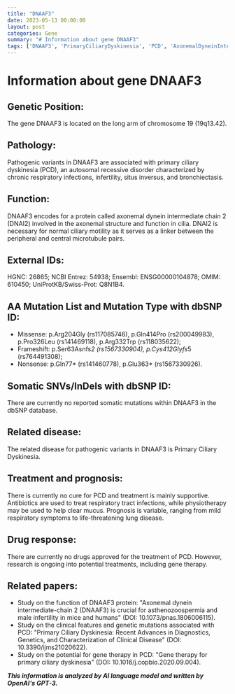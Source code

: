 ```yaml
---
title: "DNAAF3"
date: 2023-05-13 00:00:00
layout: post
categories: Gene
summary: "# Information about gene DNAAF3"
tags: ['DNAAF3', 'PrimaryCiliaryDyskinesia', 'PCD', 'AxonemalDyneinIntermediateChain2', 'RespiratoryInfections', 'GeneTherapy', 'Mutation', 'Prognosis']
---
```


# Information about gene DNAAF3

## Genetic Position:
The gene DNAAF3 is located on the long arm of chromosome 19 (19q13.42).

## Pathology:
Pathogenic variants in DNAAF3 are associated with primary ciliary dyskinesia (PCD), an autosomal recessive disorder characterized by chronic respiratory infections, infertility, situs inversus, and bronchiectasis. 

## Function:
DNAAF3 encodes for a protein called axonemal dynein intermediate chain 2 (DNAI2) involved in the axonemal structure and function in cilia. DNAI2 is necessary for normal ciliary motility as it serves as a linker between the peripheral and central microtubule pairs.

## External IDs:
HGNC: 26865;
NCBI Entrez: 54938;
Ensembl: ENSG00000104878;
OMIM: 610450;
UniProtKB/Swiss-Prot: Q8N1B4.

## AA Mutation List and Mutation Type with dbSNP ID:
- Missense: p.Arg204Gly (rs117085746), p.Gln414Pro (rs200049983), p.Pro326Leu (rs141469118), p.Arg332Trp (rs118035622);
- Frameshift: p.Ser63Asnfs*2 (rs1567330904), p.Cys412Glyfs*5 (rs764491308);
- Nonsense: p.Gln77* (rs141460778), p.Glu363* (rs1567330926).

## Somatic SNVs/InDels with dbSNP ID:
There are currently no reported somatic mutations within DNAAF3 in the dbSNP database.

## Related disease:
The related disease for pathogenic variants in DNAAF3 is Primary Ciliary Dyskinesia.

## Treatment and prognosis:
There is currently no cure for PCD and treatment is mainly supportive. Antibiotics are used to treat respiratory tract infections, while physiotherapy may be used to help clear mucus. Prognosis is variable, ranging from mild respiratory symptoms to life-threatening lung disease.

## Drug response:
There are currently no drugs approved for the treatment of PCD. However, research is ongoing into potential treatments, including gene therapy.

## Related papers:
- Study on the function of DNAAF3 protein: "Axonemal dynein intermediate-chain 2 (DNAAF3) is crucial for asthenozoospermia and male infertility in mice and humans" (DOI: 10.1073/pnas.1806006115).
- Study on the clinical features and genetic mutations associated with PCD: "Primary Ciliary Dyskinesia: Recent Advances in Diagnostics, Genetics, and Characterization of Clinical Disease" (DOI: 10.3390/ijms21020622).
- Study on the potential for gene therapy in PCD: "Gene therapy for primary ciliary dyskinesia" (DOI: 10.1016/j.copbio.2020.09.004).

**_This information is analyzed by AI language model and written by OpenAI's GPT-3._**